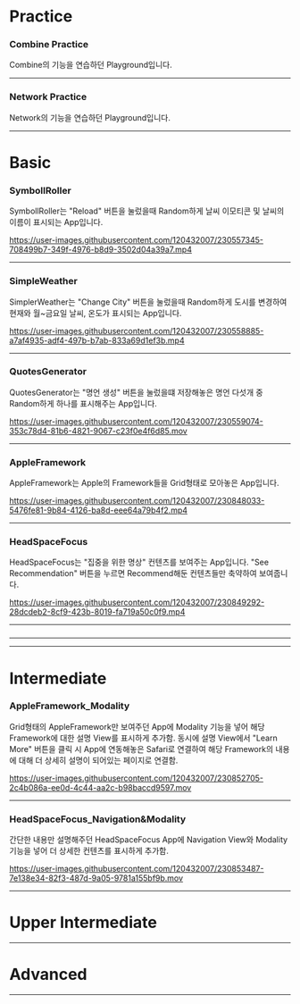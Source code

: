 # Practice
### Combine Practice
Combine의 기능을 연습하던 Playground입니다.

------------------------------------------------------------------------------------------------------------------
### Network Practice
Network의 기능을 연습하던 Playground입니다.

------------------------------------------------------------------------------------------------------------------
# Basic
### SymbollRoller
SymbollRoller는 "Reload" 버튼을 눌렀을때 Random하게 날씨 이모티콘 및 날씨의 이름이 표시되는 App입니다.

https://user-images.githubusercontent.com/120432007/230557345-708499b7-349f-4976-b8d9-3502d04a39a7.mp4

------------------------------------------------------------------------------------------------------------------
### SimpleWeather
SimplerWeather는 "Change City" 버튼을 눌렀을때 Random하게 도시를 변경하여 현재와 월~금요일 날씨, 온도가 표시되는 App입니다.

https://user-images.githubusercontent.com/120432007/230558885-a7af4935-adf4-497b-b7ab-833a69d1ef3b.mp4

------------------------------------------------------------------------------------------------------------------
### QuotesGenerator
QuotesGenerator는 "명언 생성" 버튼을 눌렀을떄 저장해놓은 명언 다섯개 중 Random하게 하나를 표시해주는 App입니다.

https://user-images.githubusercontent.com/120432007/230559074-353c78d4-81b6-4821-9067-c23f0e4f6d85.mov

------------------------------------------------------------------------------------------------------------------
### AppleFramework
AppleFramework는 Apple의 Framework들을 Grid형태로 모아놓은 App입니다.

https://user-images.githubusercontent.com/120432007/230848033-5476fe81-9b84-4126-ba8d-eee64a79b4f2.mp4

------------------------------------------------------------------------------------------------------------------
### HeadSpaceFocus
HeadSpaceFocus는 "집중을 위한 명상" 컨텐츠를 보여주는 App입니다.
"See Recommendation" 버튼을 누르면 Recommend해둔 컨텐츠들만 축약하여 보여줍니다.

https://user-images.githubusercontent.com/120432007/230849292-28dcdeb2-8cf9-423b-8019-fa719a50c0f9.mp4

------------------------------------------------------------------------------------------------------------------
### 

------------------------------------------------------------------------------------------------------------------


------------------------------------------------------------------------------------------------------------------
# Intermediate
### AppleFramework_Modality
Grid형태의 AppleFramework만 보여주던 App에 Modality 기능을 넣어 해당 Framework에 대한 설명 View를 표시하게 추가함.
동시에 설명 View에서 "Learn More" 버튼을 클릭 시 App에 연동해놓은 Safari로 연결하여 해당 Framework의 내용에 대해 더 상세히 설명이 되어있는 페이지로 연결함.

https://user-images.githubusercontent.com/120432007/230852705-2c4b086a-ee0d-4c44-aa2c-b98baccd9597.mov

------------------------------------------------------------------------------------------------------------------
### HeadSpaceFocus_Navigation&Modality
간단한 내용만 설명해주던 HeadSpaceFocus App에 Navigation View와 Modality 기능을 넣어 더 상세한 컨텐츠를 표시하게 추가함.

https://user-images.githubusercontent.com/120432007/230853487-7e138e34-82f3-487d-9a05-9781a155bf9b.mov

------------------------------------------------------------------------------------------------------------------
# Upper Intermediate


------------------------------------------------------------------------------------------------------------------
# Advanced


------------------------------------------------------------------------------------------------------------------
